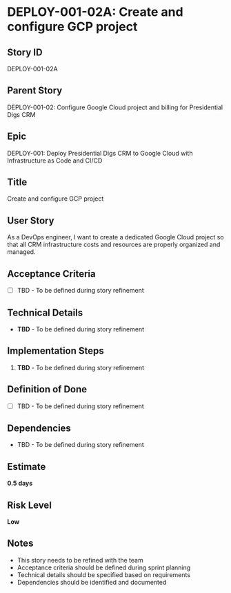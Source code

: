 # DEPLOY-001-02A: Create and configure GCP project

## Story ID
DEPLOY-001-02A

## Parent Story
DEPLOY-001-02: Configure Google Cloud project and billing for Presidential Digs CRM

## Epic
DEPLOY-001: Deploy Presidential Digs CRM to Google Cloud with Infrastructure as Code and CI/CD

## Title
Create and configure GCP project

## User Story
As a DevOps engineer, I want to create a dedicated Google Cloud project so that all CRM infrastructure costs and resources are properly organized and managed.

## Acceptance Criteria
- [ ] TBD - To be defined during story refinement

## Technical Details
- **TBD** - To be defined during story refinement

## Implementation Steps
1. **TBD** - To be defined during story refinement

## Definition of Done
- [ ] TBD - To be defined during story refinement

## Dependencies
- TBD - To be defined during story refinement

## Estimate
**0.5 days**

## Risk Level
**Low**

## Notes
- This story needs to be refined with the team
- Acceptance criteria should be defined during sprint planning
- Technical details should be specified based on requirements
- Dependencies should be identified and documented
